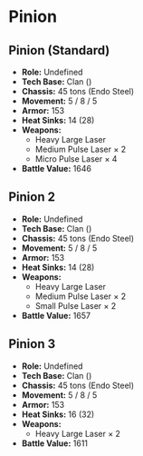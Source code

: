 # Pinion
## Pinion (Standard)
- **Role:** Undefined
- **Tech Base:** Clan ()
- **Chassis:** 45 tons (Endo Steel)
- **Movement:** 5 / 8 / 5
- **Armor:** 153
- **Heat Sinks:** 14 (28)
- **Weapons:**
  - Heavy Large Laser
  - Medium Pulse Laser × 2
  - Micro Pulse Laser × 4
- **Battle Value:** 1646

## Pinion 2
- **Role:** Undefined
- **Tech Base:** Clan ()
- **Chassis:** 45 tons (Endo Steel)
- **Movement:** 5 / 8 / 5
- **Armor:** 153
- **Heat Sinks:** 14 (28)
- **Weapons:**
  - Heavy Large Laser
  - Medium Pulse Laser × 2
  - Small Pulse Laser × 2
- **Battle Value:** 1657

## Pinion 3
- **Role:** Undefined
- **Tech Base:** Clan ()
- **Chassis:** 45 tons (Endo Steel)
- **Movement:** 5 / 8 / 5
- **Armor:** 153
- **Heat Sinks:** 16 (32)
- **Weapons:**
  - Heavy Large Laser × 2
- **Battle Value:** 1611

